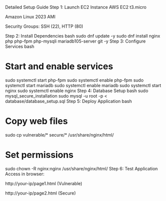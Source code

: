 
Detailed Setup Guide
Step 1: Launch EC2 Instance
AWS EC2 t3.micro

Amazon Linux 2023 AMI

Security Groups: SSH (22), HTTP (80)

Step 2: Install Dependencies
bash
sudo dnf update -y
sudo dnf install nginx php php-fpm php-mysqli mariadb105-server git -y
Step 3: Configure Services
bash
# Start and enable services
sudo systemctl start php-fpm
sudo systemctl enable php-fpm
sudo systemctl start mariadb
sudo systemctl enable mariadb
sudo systemctl start nginx
sudo systemctl enable nginx
Step 4: Database Setup
bash
sudo mysql_secure_installation
sudo mysql -u root -p < database/database_setup.sql
Step 5: Deploy Application
bash
# Copy web files
sudo cp vulnerable/* secure/* /usr/share/nginx/html/

# Set permissions
sudo chown -R nginx:nginx /usr/share/nginx/html/
Step 6: Test Application
Access in browser:

http://your-ip/page1.html (Vulnerable)

http://your-ip/page2.html (Secure)

